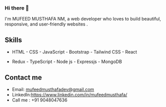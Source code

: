 ### Hi there 👋

I'm MUFEED MUSTHAFA NM, a web developer who loves to build beautiful, responsive, and user-friendly websites .  

## Skills

- HTML   - CSS    - JavaScript   - Bootstrap  - Tailwind CSS  - React

- Redux    - TypeScript      - Node js    - Expressjs     - MongoDB


## Contact me

- Email: mufeedmusthafadev@gmail.com
- LinkedIn:https://www.linkedin.com/in/mufeedmusthafa/
- Call me  : +91 9048047636
 

